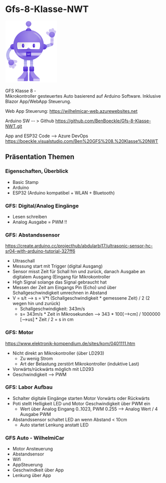 # Gfs-8-Klasse-NWT

![alt text](WilhelmiCarLogo.png?raw=true)

GFS Klasse 8 -  
Mikrokontroller gesteuertes Auto basierend auf Arduino Software. Inklusive Blazor App/WebApp Steuerung.

Web App Steuerung: 
https://wilhelmicar-web.azurewebsites.net

Arduino SW -- > Github
https://github.com/BenBoeckle/Gfs-8-Klasse-NWT.git

App and ESP32 Code --> Azure DevOps
https://boeckle.visualstudio.com/Ben%20GFS%208.%20Klasse%20NWT


## Präsentation Themen

### Eigenschaften, Überblick
- Basic Stamp
- Arduino
- ESP32 (Arduino kompatibel + WLAN + Bluetooth)

### GFS: Digital/Analog Eingänge
- Lesen schreiben
- Analog Ausgabe = PWM !!

### GFS: Abstandssensor
https://create.arduino.cc/projecthub/abdularbi17/ultrasonic-sensor-hc-sr04-with-arduino-tutorial-327ff6
- Ultraschall
- Messung start mit Trigger (digital Ausgang)
- Sensor misst Zeit für Schall hin und zurück, danach Ausgabe an digitalem Ausgang (Eingang für Mikrokontroller 
- High Signal solange das Signal gebraucht hat
- Messen der Zeit am Eingangs Pin (Echo) und über Schallgeschwindigkeit umrechnen in Abstand
- V = s/t  --> s = V*t  (Schallgeschwindigkeit * gemessene Zeit) / 2 (2 wegen hin und zurück)
  - Schallgeschwindigkeit: 343m/s
  - s= 343m/s * Zeit in Mikrosekunden --> 343 * 100[-->cm] / 1000000 [-->us] * Zeit / 2 = s in cm

### GFS: Motor
https://www.elektronik-kompendium.de/sites/kom/0401111.htm
- Nicht direkt an Mikrokontroller (über LD293)
  - Zu wenig Strom
  - Art der Belastung zerstört Mikrokontroller (induktive Last)
- Vorwärts/rückwärts möglich mit LD293
- Geschwindigkeit --> PWM

### GFS: Labor Aufbau
- Schalter digitale Eingänge starten Motor Vorwärts oder Rückwärts
- Poti stellt Helligkeit LED und Motor Geschwindigkeit über PWM ein
  - Wert über Analog Eingang 0..1023, PWM 0.255 --> Analog Wert / 4 Ausgabe PWM
- Abstandssensor schaltet LED an wenn Abstand < 10cm
  - Auto startet Lenkung anstatt LED


### GFS Auto - WilhelmiCar
- Motor Ansteuerung
- Abstandsensor
- Wifi
- AppSteuerung
- Geschwindkeit über App
- Lenkung über App

